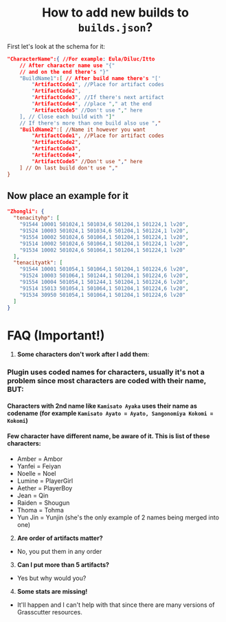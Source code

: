# <center> How to add new builds to `builds.json`?

First let's look at the schema for it:
`````json
"CharacterName":{ //For example: Eula/Diluc/Itto
    // After character name use "{"
    // and on the end there's "}"
    "BuildName1":[ // After build name there's "['
        "ArtifactCode1", //Place for artifact codes
        "ArtifactCode2", 
        "ArtifactCode3", //If there's next artifact
        "ArtifactCode4", //place "," at the end
        "ArtifactCode5" //Don't use "," here
    ], // Close each build with "]"
    // If there's more than one build also use ","
    "BuildName2":[ //Name it however you want
        "ArtifactCode1", //Place for artifact codes
        "ArtifactCode2",
        "ArtifactCode3",
        "ArtifactCode4",
        "ArtifactCode5" //Don't use "," here
    ] // On last build don't use ","
}
`````
## Now place an example for it

`````json
"Zhongli": {
  "tenacityhp": [
    "91544 10001 501024,1 501034,6 501204,1 501224,1 lv20",
    "91524 10003 501024,1 501034,6 501204,1 501224,1 lv20",
    "91554 10002 501024,6 501064,1 501204,1 501224,1 lv20",
    "91514 10002 501024,6 501064,1 501204,1 501224,1 lv20",
    "91534 10002 501024,6 501064,1 501204,1 501224,1 lv20"
  ],
  "tenacityatk": [
    "91544 10001 501054,1 501064,1 501204,1 501224,6 lv20",
    "91524 10003 501064,1 501244,1 501204,1 501224,6 lv20",
    "91554 10004 501054,1 501244,1 501204,1 501224,6 lv20",
    "91514 15013 501054,1 501064,1 501204,1 501224,6 lv20",
    "91534 30950 501054,1 501064,1 501204,1 501224,6 lv20"
  ]
}
`````

# FAQ (Important!)

1. **Some characters don't work after I add them**:

### Plugin uses coded names for characters, usually it's not a problem since most characters are coded with their name, BUT:
#### Characters with 2nd name like `Kamisato Ayaka` uses their name as codename (for example `Kamisato Ayato = Ayato, Sangonomiya Kokomi = Kokomi`)
#### Few character have different name, be aware of it. This is list of these characters:

- Amber = Ambor
- Yanfei = Feiyan
- Noelle = Noel
- Lumine = PlayerGirl
- Aether = PlayerBoy
- Jean = Qin
- Raiden = Shougun
- Thoma = Tohma
- Yun Jin = Yunjin (she's the only example of 2 names being merged into one)

2. **Are order of artifacts matter?**
 - No, you put them in any order
3. **Can I put more than 5 artifacts?**
 - Yes but why would you?
4. **Some stats are missing!**
 - It'll happen and I can't help with that since there are many versions of Grasscutter resources.
